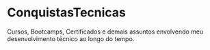 # ConquistasTecnicas
Cursos, Bootcamps, Certificados e demais assuntos envolvendo meu desenvolvimento técnico ao longo do tempo.

